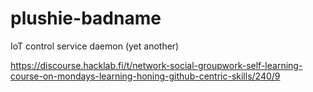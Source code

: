 # plushie-badname
IoT control service daemon (yet another)

https://discourse.hacklab.fi/t/network-social-groupwork-self-learning-course-on-mondays-learning-honing-github-centric-skills/240/9